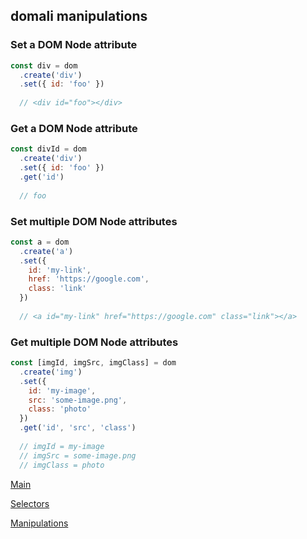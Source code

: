 
## domali manipulations

### Set a DOM Node attribute
```javascript
const div = dom
  .create('div')
  .set({ id: 'foo' })
  
  // <div id="foo"></div>
```

### Get a DOM Node attribute

```javascript
const divId = dom
  .create('div')
  .set({ id: 'foo' })
  .get('id') 
  
  // foo
```

### Set multiple DOM Node attributes
```javascript
const a = dom
  .create('a')
  .set({ 
    id: 'my-link',
    href: 'https://google.com',
    class: 'link'
  }) 
  
  // <a id="my-link" href="https://google.com" class="link"></a>
```

### Get multiple DOM Node attributes
```javascript
const [imgId, imgSrc, imgClass] = dom
  .create('img')
  .set({ 
    id: 'my-image',
    src: 'some-image.png',
    class: 'photo'
  })
  .get('id', 'src', 'class')
  
  // imgId = my-image
  // imgSrc = some-image.png
  // imgClass = photo
```

[Main](api.md)

[Selectors](selectors.md)

[Manipulations](manipulations.md)
